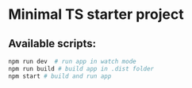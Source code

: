 # Minimal TS starter project

## Available scripts: 

```bash
npm run dev  # run app in watch mode
npm run build # build app in .dist folder
npm start # build and run app
```
